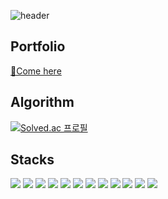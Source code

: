 
![header](https://capsule-render.vercel.app/api?type=Rounded&color=faffcc&height=150&section=header&text=Gong.Phil.Sang&fontSize=70&animation=scaleIn)

## Portfolio
<a href="https://www.notion.so/f2febd84e3be40f5a00374807ad7eba2" target="_blank"> 📒Come here</a>

## Algorithm
[![Solved.ac
프로필](http://mazassumnida.wtf/api/v2/generate_badge?boj=gofeel8)](https://solved.ac/gofeel8)


## Stacks
  <img src="https://img.shields.io/badge/Java-007396?style=flat-square&logo=Java&logoColor=white"/></a>
  <img src="https://img.shields.io/badge/SpringBoot-6DB33F?style=flat-square&logo=Spring&logoColor=white"/></a> 
  <img src="https://img.shields.io/badge/Javascript-ffb13b?style=flat-square&logo=javascript&logoColor=white"/></a> 
  <img src="https://img.shields.io/badge/vue.js-4FC08D?style=flat-square&logo=vue.js&logoColor=white"/></a> 
  <img src="https://img.shields.io/badge/Python-3766AB?style=flat-square&logo=Python&logoColor=white"/></a>
  <img src="https://img.shields.io/badge/raspberrypi-A22846?style=flat-square&logo=raspberry%20pi&logoColor=white"/></a> 
  <img src="https://img.shields.io/badge/Android-3DDC84?style=flat-square&logo=Android&logoColor=white"/></a> 
  <img src="https://img.shields.io/badge/Ubuntu-E95420?style=flat-square&logo=Ubuntu&logoColor=white"/></a> 
  <img src="https://img.shields.io/badge/Git-F05032?style=flat-square&logo=Git&logoColor=white"/></a> 
  <img src="https://img.shields.io/badge/Jira-0052CC?style=flat-square&logo=Jira&logoColor=white"/></a> 
  <img src="https://img.shields.io/badge/Jenkins-D24939?style=flat-square&logo=Jenkins&logoColor=white"/></a> 
  <img src="https://img.shields.io/badge/NGINX-009639?style=flat-square&logo=NGINX&logoColor=white"/></a> 

